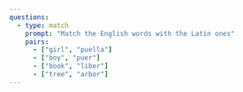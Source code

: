```yaml
---
questions:
  - type: match
    prompt: "Match the English words with the Latin ones"
    pairs:
      - ["girl", "puella"]
      - ["boy", "puer"]
      - ["book", "liber"]
      - ["tree", "arbor"]
---
```

